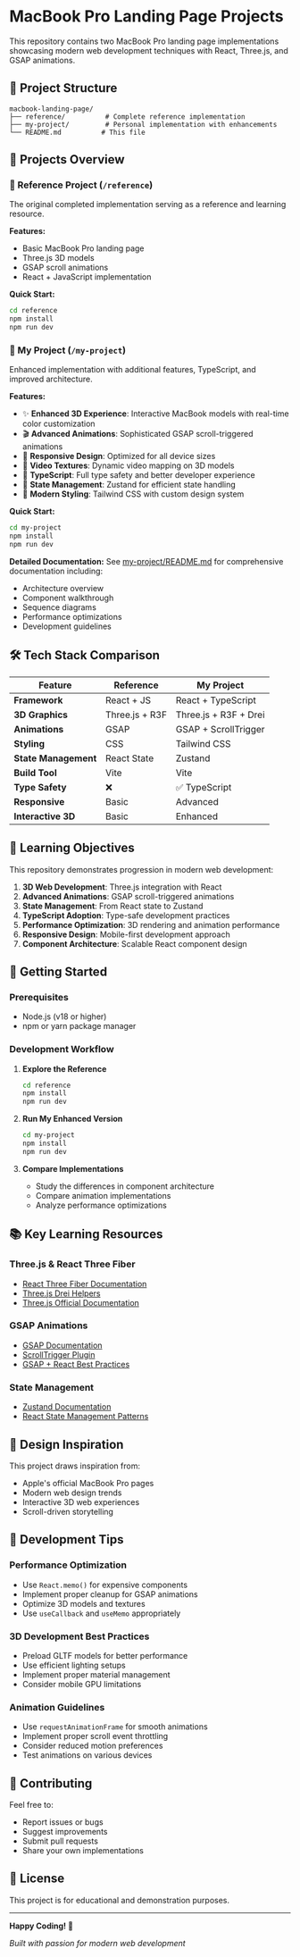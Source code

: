 # MacBook Pro Landing Page Projects

This repository contains two MacBook Pro landing page implementations showcasing modern web development techniques with React, Three.js, and GSAP animations.

## 📁 Project Structure

```
macbook-landing-page/
├── reference/          # Complete reference implementation
├── my-project/         # Personal implementation with enhancements
└── README.md          # This file
```

## 🚀 Projects Overview

### 📂 Reference Project (`/reference`)
The original completed implementation serving as a reference and learning resource.

**Features:**
- Basic MacBook Pro landing page
- Three.js 3D models
- GSAP scroll animations
- React + JavaScript implementation

**Quick Start:**
```bash
cd reference
npm install
npm run dev
```

### 📂 My Project (`/my-project`)
Enhanced implementation with additional features, TypeScript, and improved architecture.

**Features:**
- ✨ **Enhanced 3D Experience**: Interactive MacBook models with real-time color customization
- 🎬 **Advanced Animations**: Sophisticated GSAP scroll-triggered animations
- 📱 **Responsive Design**: Optimized for all device sizes
- 🎥 **Video Textures**: Dynamic video mapping on 3D models
- 🔧 **TypeScript**: Full type safety and better developer experience
- 🏪 **State Management**: Zustand for efficient state handling
- 🎨 **Modern Styling**: Tailwind CSS with custom design system

**Quick Start:**
```bash
cd my-project
npm install
npm run dev
```

**Detailed Documentation:** See [my-project/README.md](./my-project/README.md) for comprehensive documentation including:
- Architecture overview
- Component walkthrough
- Sequence diagrams
- Performance optimizations
- Development guidelines

## 🛠️ Tech Stack Comparison

| Feature | Reference | My Project |
|---------|-----------|------------|
| **Framework** | React + JS | React + TypeScript |
| **3D Graphics** | Three.js + R3F | Three.js + R3F + Drei |
| **Animations** | GSAP | GSAP + ScrollTrigger |
| **Styling** | CSS | Tailwind CSS |
| **State Management** | React State | Zustand |
| **Build Tool** | Vite | Vite |
| **Type Safety** | ❌ | ✅ TypeScript |
| **Responsive** | Basic | Advanced |
| **Interactive 3D** | Basic | Enhanced |

## 🎯 Learning Objectives

This repository demonstrates progression in modern web development:

1. **3D Web Development**: Three.js integration with React
2. **Advanced Animations**: GSAP scroll-triggered animations
3. **State Management**: From React state to Zustand
4. **TypeScript Adoption**: Type-safe development practices
5. **Performance Optimization**: 3D rendering and animation performance
6. **Responsive Design**: Mobile-first development approach
7. **Component Architecture**: Scalable React component design

## 🚀 Getting Started

### Prerequisites
- Node.js (v18 or higher)
- npm or yarn package manager

### Development Workflow

1. **Explore the Reference**
   ```bash
   cd reference
   npm install
   npm run dev
   ```

2. **Run My Enhanced Version**
   ```bash
   cd my-project
   npm install
   npm run dev
   ```

3. **Compare Implementations**
   - Study the differences in component architecture
   - Compare animation implementations
   - Analyze performance optimizations

## 📚 Key Learning Resources

### Three.js & React Three Fiber
- [React Three Fiber Documentation](https://docs.pmnd.rs/react-three-fiber)
- [Three.js Drei Helpers](https://github.com/pmndrs/drei)
- [Three.js Official Documentation](https://threejs.org/docs/)

### GSAP Animations
- [GSAP Documentation](https://greensock.com/docs/)
- [ScrollTrigger Plugin](https://greensock.com/scrolltrigger/)
- [GSAP + React Best Practices](https://greensock.com/react/)

### State Management
- [Zustand Documentation](https://github.com/pmndrs/zustand)
- [React State Management Patterns](https://react.dev/learn/managing-state)

## 🎨 Design Inspiration

This project draws inspiration from:
- Apple's official MacBook Pro pages
- Modern web design trends
- Interactive 3D web experiences
- Scroll-driven storytelling

## 🔧 Development Tips

### Performance Optimization
- Use `React.memo()` for expensive components
- Implement proper cleanup for GSAP animations
- Optimize 3D models and textures
- Use `useCallback` and `useMemo` appropriately

### 3D Development Best Practices
- Preload GLTF models for better performance
- Use efficient lighting setups
- Implement proper material management
- Consider mobile GPU limitations

### Animation Guidelines
- Use `requestAnimationFrame` for smooth animations
- Implement proper scroll event throttling
- Consider reduced motion preferences
- Test animations on various devices

## 🤝 Contributing

Feel free to:
- Report issues or bugs
- Suggest improvements
- Submit pull requests
- Share your own implementations

## 📄 License

This project is for educational and demonstration purposes.

---

**Happy Coding! 🚀**

*Built with passion for modern web development*